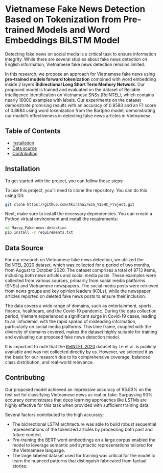 # Vietnamese Fake News Detection Based on Tokenization from Pre-trained Models and Word Embeddings BiLSTM Model


Detecting fake news on social media is a critical task to ensure information integrity. While there are several 
studies about fake news detection on English information, Vietnamese fake news detection remains limited.

In this research, we propose an approach for Vietnamese fake news using **pre-trained models forward tokenization** combined with word embedding inside 2 layers **Bidirectional Long Short Term Memory Network**.
Our proposed model is trained and evaluated on the dataset of Reliable Intelligence Identification on Vietnamese SNSs (ReINTEL), which contains nearly 10000 examples with labels.
Our experiments on the dataset demonstrate promising results with an accuracy of 0.9583 and an F1 score of 0.8684 using word tokenization from the Bartpho model, 
demonstrating our model’s effectiveness in detecting false news articles in Vietnamese.

## Table of Contents

- [Installation](#installation)
- [Data source](#datasource)
- [Contributing](#contributing)
## Installation

To get started with the project, you can follow these steps:

To use this project, you'll need to clone the repository. You can do this using Git:

```bash
git clone https://github.com/Akirahai/ECG_VISHC_Project.git
```

Next, make sure to install the necessary dependencies. You can create a Python virtual environment and install the requirements:

```bash
cd Massp_Fake-news-detection
pip install -r requirements.txt
```

## Data Source



For our research on Vietnamese fake news detection, we utilized the [ReINTEL 2020](https://aclanthology.org/2020.vlsp-1.16.pdf) dataset,
which was collected for a period of two months, from August to October 2020.
The dataset comprises a total of 9713 items, including both news articles and social media posts. These examples were collected from various sources, primarily from social media platforms (SNSs) and Vietnamese newspapers. The social media posts were retrieved
from news groups and key opinion leaders (KOLs), while the newspaper articles reported on
deleted fake news posts to ensure their inclusion.

The data covers a wide range of domains, such as entertainment, sports, finance, healthcare,
and the Covid-19 pandemic. During the data collection period, Vietnam experienced a significant surge in Covid-19 cases, leading to an ’infodemic’ with the rapid spread of misleading
information, particularly on social media platforms. This time frame, coupled with the
diversity of domains covered, makes the dataset highly suitable for training and evaluating
our proposed fake news detection model.

It is important to note that the [ReINTEL 2020](https://aclanthology.org/2020.vlsp-1.16.pdf) dataset by Le et al. is publicly available and was not
collected directly by us. However, we selected it as the basis for our research due to its
comprehensive coverage, balanced class distribution, and real-world relevance.

## Contributing

Our proposed model achieved an impressive accuracy of 95.83% on the test set for classifying Vietnamese news as real or fake. Surpassing 90% accuracy demonstrates that deep
learning approaches like LSTMs are highly effective for this task when provided with sufficient training data.

Several factors contributed to the high accuracy:
* The bidirectional LSTM architecture was able to build robust sequential representations of the tokenized articles by processing both past and future context. 
* Pre-training the BERT word embeddings on a large corpus enabled the model to leverage semantic and syntactic representations tailored for the Vietnamese language.
* The large labeled dataset used for training was critical for the model to learn the nuanced patterns that distinguish fabricated from factual stories.


